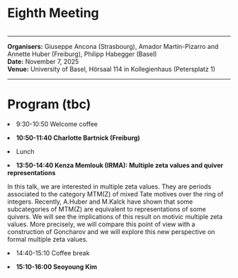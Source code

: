 <HTML>
<BODY>
 <TABLE>
    <TR>
	<H1>Eighth Meeting
	</H1>    
    </TR>
  </TABLE>
<hr>
	
<b>Organisers:</b> Giuseppe Ancona (Strasbourg), Amador Martín-Pizarro and Annette Huber (Freiburg), Philipp Habegger (Basel)<br>
<b>Date:</b> November 7, 2025<br>
<b>Venue:</b> University of Basel, Hörsaal 114 in Kollegienhaus (Petersplatz 1)
<p>
<hr>
<h1> Program (tbc) </h1>

<li> 9:30-10:50 Welcome coffee<p></p>
<li><b>10:50-11:40 Charlotte Bartnick (Freiburg) </b> <p>

<!--- 
Abstract Talk 1 <p>
--->

<li>Lunch<p>

<li><b>13:50-14:40 Kenza Memlouk (IRMA): Multiple zeta values and quiver representations </b> <p>

In this talk, we are interested in multiple zeta values. They are periods associated to the category MTM(Z) of mixed Tate motives over the ring of integers. Recently, A.Huber and M.Kalck have shown that some subcategories of MTM(Z) are equivalent to representations of some quivers. We will see the implications of this result on motivic multiple zeta values. More precisely, we will compare this point of view with a construction of Goncharov and we will explore this new perspective on formal multiple zeta values.  <p>


<li>14:40-15:10 Coffee break<p>
	
<li><b>15:10-16:00 Seoyoung Kim</b> <p>

<!--
Abstract Talk 3 <p>
-->	 
